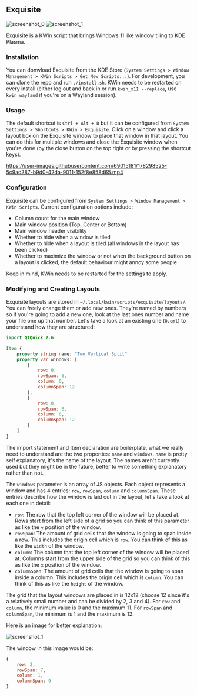 ## Exquisite

![screenshot_0](https://github.com/qewer33/Exquisite/blob/main/assets/screenshot_0.png?raw=true)
![screenshot_1](https://github.com/qewer33/Exquisite/blob/main/assets/screenshot_1.png?raw=true)

Exquisite is a KWin script that brings Windows 11 like window tiling to KDE Plasma.

### Installation

You can donwload Exquisite from the KDE Store (`System Settings > Window Management > KWin Scripts > Get New Scripts...`). For development, you can clone the repo and run `./install.sh`. KWin needs to be restarted on every install (either log out and back in or run `kwin_x11 --replace`, use `kwin_wayland` if you're on a Wayland session).

### Usage

The default shortcut is `Ctrl + Alt + D` but it can be configured from `System Settings > Shortcuts > KWin > Exquisite`. Click on a window and click a layout box on the Exquisite window to place that window in that layout. You can do this for multiple windows and close the Exquisite window when you're done (by the close button on the top right or by pressing the shortcut keys).


https://user-images.githubusercontent.com/69015181/178298525-5c9ac287-b9d0-42da-9011-152f8e858d65.mp4


### Configuration

Exquisite can be configured from `System Settings > Window Management > KWin Scripts`. Current configuration options include:

- Column count for the main window
- Main window position (Top, Center or Bottom)
- Main window header visibility
- Whether to hide when a window is tiled
- Whether to hide when a layout is tiled (all windows in the layout has been clicked)
- Whether to maximize the window or not when the background button on a layout is clicked, the default behaviour might annoy some people

Keep in mind, KWin needs to be restarted for the settings to apply.

### Modifying and Creating Layouts

Exquisite layouts are stored in `~/.local/kwin/scripts/exquisite/layouts/`. You can freely change them or add new ones. They're named by numbers so if you're going to add a new one, look at the last ones number and name your file one up that number. Let's take a look at an existing one (`0.qml`) to understand how they are structured:

```qml
import QtQuick 2.6

Item {
    property string name: "Two Vertical Split"
    property var windows: [
        {
            row: 0,
            rowSpan: 6,
            column: 0,
            columnSpan: 12
        },
        {
            row: 0,
            rowSpan: 6,
            column: 6,
            columnSpan: 12
        }
    ]
}
```

The import statement and Item declaration are boilerplate, what we really need to understand are the two properties: `name` and `windows`. `name` is pretty self explanatory, it's the name of the layout. The names aren't currently used but they might be in the future, better to write something explanatory rather than not.

The `windows` parameter is an array of JS objects. Each object represents a window and has 4 entries: `row`, `rowSpan`, `column` and `columnSpan`. These entries describe how the window is laid out in the layout, let's take a look at each one in detail:

- `row`: The row that the top left corner of the window will be placed at. Rows start from the left side of a grid so you can think of this parameter as like the `y` position of the window.
- `rowSpan`: The amount of grid cells that the window is going to span inside a row. This includes the origin cell which is `row`. You can think of this as like the `width` of the window.
- `column`: The column that the top left corner of the window will be placed at. Columns start from the upper side of the grid so you can think of this as like the `x` position of the window.
- `columnSpan`: The amount of grid cells that the window is going to span inside a column. This includes the origin cell which is `column`. You can think of this as like the `height` of the window.

The grid that the layout windows are placed in is 12x12 (choose 12 since it's a relatively small number and can be divided by 2, 3 and 4). For `row` and `column`, the minimum value is 0 and the maximum 11. For `rowSpan` and `columnSpan`, the minimum is 1 and the maximum is 12.

Here is an image for better explanation:

![screenshot_1](https://github.com/qewer33/Exquisite/blob/main/assets/layout_explanation.png?raw=true)

The window in this image would be:

```qml
{
    row: 2,
    rowSpan: 7,
    column: 1,
    columnSpan: 9
}
```

